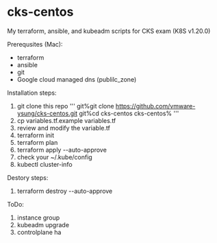 # cks-centos
My terraform, ansible, and kubeadm scripts for CKS exam (K8S v1.20.0)

Prerequsites (Mac):
- terraform 
-  ansible
- git
- Google cloud managed dns (publilc_zone)

Installation steps:
1. git clone this repo
'''
git%git clone https://github.com/vmware-ysung/cks-centos.git
git%cd cks-centos
cks-centos% 
'''
2. cp variables.tf.example variables.tf
3. review and modify the variable.tf
4. terraform init
5. terraform plan
6. terraform apply --auto-approve
7. check your ~/.kube/config
8. kubectl cluster-info

Destory steps:
1. terraform destroy --auto-approve

ToDo:
1. instance group
2. kubeadm upgrade
3. controlplane ha

